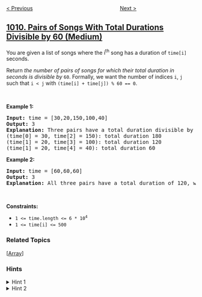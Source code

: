 <!--|This file generated by command(leetcode description); DO NOT EDIT.    |-->
<!--+----------------------------------------------------------------------+-->
<!--|@author    openset <openset.wang@gmail.com>                           |-->
<!--|@link      https://github.com/openset                                 |-->
<!--|@home      https://github.com/openset/leetcode                        |-->
<!--+----------------------------------------------------------------------+-->

[< Previous](../complement-of-base-10-integer "Complement of Base 10 Integer")
　　　　　　　　　　　　　　　　
[Next >](../capacity-to-ship-packages-within-d-days "Capacity To Ship Packages Within D Days")

## [1010. Pairs of Songs With Total Durations Divisible by 60 (Medium)](https://leetcode.com/problems/pairs-of-songs-with-total-durations-divisible-by-60 "总持续时间可被 60 整除的歌曲")

<p>You are given a list of songs where the i<sup>th</sup> song has a duration of <code>time[i]</code> seconds.</p>

<p>Return <em>the number of pairs of songs for which their total duration in seconds is divisible by</em> <code>60</code>. Formally, we want the number of indices <code>i</code>, <code>j</code> such that <code>i &lt; j</code> with <code>(time[i] + time[j]) % 60 == 0</code>.</p>

<p>&nbsp;</p>
<p><strong>Example 1:</strong></p>

<pre>
<strong>Input:</strong> time = [30,20,150,100,40]
<strong>Output:</strong> 3
<strong>Explanation:</strong> Three pairs have a total duration divisible by 60:
(time[0] = 30, time[2] = 150): total duration 180
(time[1] = 20, time[3] = 100): total duration 120
(time[1] = 20, time[4] = 40): total duration 60
</pre>

<p><strong>Example 2:</strong></p>

<pre>
<strong>Input:</strong> time = [60,60,60]
<strong>Output:</strong> 3
<strong>Explanation:</strong> All three pairs have a total duration of 120, which is divisible by 60.
</pre>

<p>&nbsp;</p>
<p><strong>Constraints:</strong></p>

<ul>
	<li><code>1 &lt;= time.length &lt;= 6 * 10<sup>4</sup></code></li>
	<li><code>1 &lt;= time[i] &lt;= 500</code></li>
</ul>

### Related Topics
  [[Array](../../tag/array/README.md)]

### Hints
<details>
<summary>Hint 1</summary>
We only need to consider each song length modulo 60.
</details>

<details>
<summary>Hint 2</summary>
We can count the number of songs with (length % 60) equal to r, and store that in an array of size 60.
</details>
